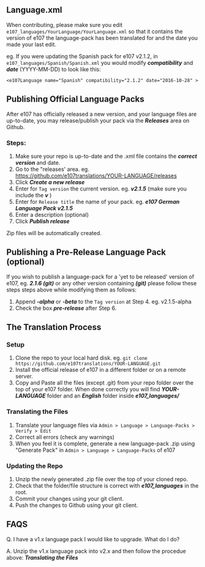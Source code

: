 
## Language.xml

When contributing, please make sure you edit `e107_languages/YourLanguage/YourLanguage.xml` so that it contains the version of e107 the language-pack has been translated for and the date you made your last edit. 

eg. If you were updating the Spanish pack for e107 v2.1.2, in `e107_languages/Spanish/Spanish.xml` you would modify ***compatibility*** and ***date*** (YYYY-MM-DD) to look like this: 

`<e107Language name="Spanish" compatibility="2.1.2" date="2016-10-28" >`


## Publishing Official Language Packs

After e107 has officially released a new version, and your language files are up-to-date, you may release/publish your pack via the ***Releases*** area on Github. 

### Steps:

1. Make sure your repo is up-to-date and the .xml file contains the ***correct version*** and date. 
2. Go to the "releases' area. eg. https://github.com/e107translations/YOUR-LANGUAGE/releases
3. Click ***Create a new release***
4. Enter for `Tag version` the current version. eg. ***v2.1.5*** (make sure you include the ***v*** )
5. Enter for `Release title` the name of your pack. eg. ***e107 German Language Pack v2.1.5***
6. Enter a description (optional)
7. Click ***Publish release***

Zip files will be automatically created. 

## Publishing a Pre-Release Language Pack (optional) 

If you wish to publish a language-pack for a 'yet to be released' version of e107, eg. ***2.1.6 (git)*** or any other version containing ***(git)*** please follow these steps steps above while modifying them as follows:

1) Append ***-alpha*** or ***-beta*** to the `Tag version` at Step 4. eg. v2.1.5-alpha
2) Check the box ***pre-release*** after Step 6. 



## The Translation Process

### Setup
1. Clone the repo to your local hard disk. eg. ```git clone https://github.com/e107translations/YOUR-LANGUAGE.git``` 
2. Install the official release of e107 in a different folder or on a remote server. 
3. Copy and Paste all the files (except .git) from your repo folder over the top of your e107 folder. When done correctly you will find  ***YOUR-LANGUAGE*** folder and an ***English*** folder inside ***e107_languages/***  

### Translating the Files
1. Translate your language files via ``` Admin > Language > Language-Packs > Verify > Edit ```
2. Correct all errors (check any warnings)
3. When you feel it is complete, generate a new language-pack .zip using "Generate Pack" in ``` Admin > Language > Language-Packs ``` of e107

### Updating the Repo
1. Unzip the newly generated .zip file over the top of your cloned repo. 
2. Check that the folder/file structure is correct with ***e107_languages*** in the root. 
3. Commit your changes using your git client. 
4. Push the changes to Github using your git client. 


## FAQS

Q. I have a v1.x language pack I would like to upgrade. What do I do?

A. Unzip the v1.x language pack into v2.x and then follow the procedue above: ***Translating the Files***
